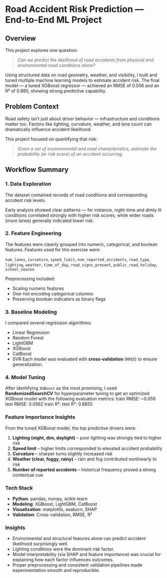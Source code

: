 # Road Accident Risk Prediction — End-to-End ML Project
## Overview

This project explores one question:

> *Can we predict the likelihood of road accidents from physical and environmental road conditions alone?*

Using structured data on road geometry, weather, and visibility, I built and tuned multiple machine learning models to estimate accident risk. The final model — a tuned XGBoost regressor — achieved an RMSE of 0.056 and an R² of 0.885, showing strong predictive capability.

## Problem Context

Road safety isn’t just about driver behavior — infrastructure and conditions matter too.
Factors like lighting, curvature, weather, and lane count can dramatically influence accident likelihood.

This project focused on quantifying that risk:

> *Given a set of environmental and road characteristics, estimate the probability (or risk score) of an accident occurring.*

## Workflow Summary

### 1. Data Exploration

The dataset contained records of road conditions and corresponding accident risk levels.

Early analysis showed clear patterns — for instance, night-time and dimly lit conditions correlated strongly with higher risk scores, while wider roads (more lanes) generally indicated lower risk.

### 2. Feature Engineering

The features were cleanly grouped into numeric, categorical, and boolean features. Features used for this exercise were:

`num_lanes`, `curvature`, `speed_limit`, `num_reported_accidents`, `road_type`, `lighting`, `weather`, `time_of_day`, `road_signs_present`, `public_road`, `holiday`, `school_season`

Preprocessing included:
* Scaling numeric features
* One-hot encoding categorical columns
* Preserving boolean indicators as binary flags

### 3. Baseline Modeling
I compared several regression algorithms:

* Linear Regression
* Random Forest
* LightGBM
* XGBoost
* CatBoost
* SVR
Each model was evaluated with **cross-validation** (`RMSE`) to ensure generalization.

### 4. Model Tuning

After identifying `XGBoost` as the most promising, I used **RandomizedSearchCV** for hyperparameter tuning to get an optimized XGBoost model with the following evaluation metrics:
train RMSE: ~0.056        test RMSE: 0.0562
train R²:                 test R²: 0.8855

### Feature Importance Insights
From the tuned XGBoost model, the top predictive drivers were:

1. **Lighting (night, dim, daylight)** – poor lighting was strongly tied to higher risk
2. **Speed limit** – higher limits corresponded to elevated accident probability
3. **Curvature** – sharper turns slightly increased risk
4. **Weather (clear, foggy, rainy)** – rain and fog contributed nonlinearly to risk
5. **Number of reported accidents** – historical frequency proved a strong contextual cue

### Tech Stack
* **Python**: pandas, numpy, scikit-learn
* **Modeling**: XGBoost, LightGBM, CatBoost
* **Visualization**: matplotlib, seaborn, SHAP
* **Validation**: Cross-validation, RMSE, R²

### Insights
* Environmental and structural features alone can predict accident likelihood surprisingly well.
* Lighting conditions were the dominant risk factor.
* Model interpretability (via SHAP and feature importance) was crucial for explaining how each factor influences outcomes.
* Proper preprocessing and consistent validation pipelines made experimentation smooth and reproducible.
